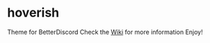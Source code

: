 # hoverish
 Theme for BetterDiscord
Check the [Wiki](https://github.com/dv22ny/hoverish/wiki) for more information
Enjoy!
